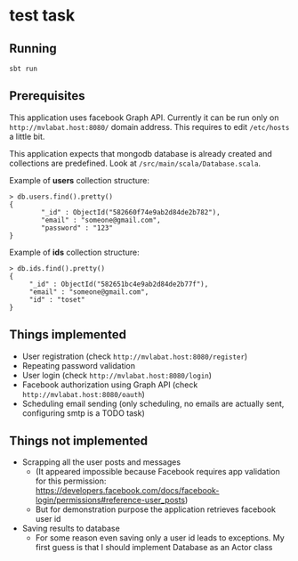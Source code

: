 # test task

## Running
```
sbt run
```

## Prerequisites
This application uses facebook Graph API. Currently it can be run only
on `http://mvlabat.host:8080/` domain address. This requires to edit `/etc/hosts` a little bit.

This application expects that mongodb database is already created and
collections are predefined. Look at `/src/main/scala/Database.scala`.

Example of **users** collection structure:
```
> db.users.find().pretty()
{
        "_id" : ObjectId("582660f74e9ab2d84de2b782"),
        "email" : "someone@gmail.com",
        "password" : "123"
}
```

Example of **ids** collection structure:
```
> db.ids.find().pretty()
{
     "_id" : ObjectId("582651bc4e9ab2d84de2b77f"),
     "email" : "someone@gmail.com",
     "id" : "toset"
}
```

## Things implemented
* User registration (check `http://mvlabat.host:8080/register`)
* Repeating password validation
* User login (check `http://mvlabat.host:8080/login`)
* Facebook authorization using Graph API (check `http://mvlabat.host:8080/oauth`)
* Scheduling email sending (only scheduling, no emails are actually sent, configuring smtp is a TODO task)

## Things not implemented
* Scrapping all the user posts and messages
    * (It appeared impossible because Facebook requires app validation for this permission: https://developers.facebook.com/docs/facebook-login/permissions#reference-user_posts)
    * But for demonstration purpose the application retrieves facebook user id
* Saving results to database
    * For some reason even saving only a user id leads to exceptions. My first guess is that I should implement Database as an Actor class
